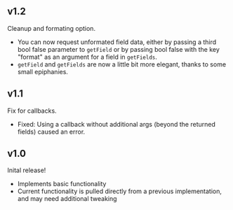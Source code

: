 ## v1.2

Cleanup and formating option.
  
  * You can now request unformated field data, either by passing a third bool false parameter to `getField` or by passing bool false with the key "format" as an argument for a field in `getFields`.
  * `getField` and `getFields` are now a little bit more elegant, thanks to some small epiphanies.

## v1.1

Fix for callbacks.
  
  * Fixed: Using a callback without additional args (beyond the returned fields) caused an error.


## v1.0

Inital release!

  * Implements basic functionality
  * Current functionality is pulled directly from a previous implementation, and may need additional tweaking